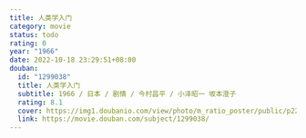 ```yaml
---
title: 人类学入门
category: movie
status: todo
rating: 0
year: "1966"
date: 2022-10-18 23:29:51+08:00
douban:
  id: "1299038"
  title: 人类学入门
  subtitle: 1966 / 日本 / 剧情 / 今村昌平 / 小泽昭一 坂本澄子
  rating: 8.1
  cover: https://img1.doubanio.com/view/photo/m_ratio_poster/public/p2204687157.jpg
  link: https://movie.douban.com/subject/1299038/
---
```



